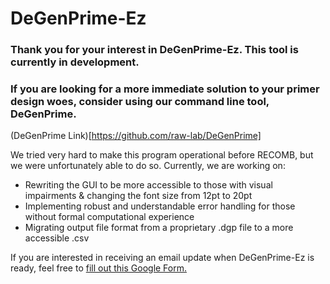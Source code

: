 # DeGenPrime-Ez
### Thank you for your interest in DeGenPrime-Ez. This tool is currently in development. 
### If you are looking for a more immediate solution to your primer design woes, consider using our command line tool, DeGenPrime. 
(DeGenPrime Link)[https://github.com/raw-lab/DeGenPrime]

We tried very hard to make this program operational before RECOMB, but we were unfortunately able to do so. Currently, we are working on:
* Rewriting the GUI to be more accessible to those with visual impairments & changing the font size from 12pt to 20pt
* Implementing robust and understandable error handling for those without formal computational experience
* Migrating output file format from a proprietary .dgp file to a more accessible .csv

If you are interested in receiving an email update when DeGenPrime-Ez is ready, feel free to [fill out this Google Form.](https://forms.gle/PxRhxi8qBhPBSYG58)